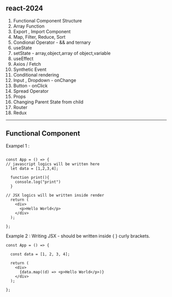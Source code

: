 ## react-2024

1.  Functional Component Structure
2. Array Function
3. Export , Import Component
4. Map, Filter, Reduce, Sort
5. Condional Operator - && and ternary
6. useState
7. setState - array,object,array of object,variable
8. useEffect
9. Axios / Fetch
10. Synthetic Event
11. Conditional rendering
12. Input , Dropdown - onChange
13. Button - onClick
14. Spread Operator
15. Props
16. Changing Parent State from child
17. Router
18. Redux
    
------------
## Functional Component 

Exampel 1 :
```

const App = () => {
// javascript logics will be written here
  let data = [1,2,3,4];

  function print(){
    console.log("print")
  }

// JSX logics will be written inside render
  return (
    <div>
      <p>Hello World</p>
    </div>
  );

};
```
Example 2 :
Writing JSX - should be written inside { } curly brackets.
```
const App = () => {

  const data = [1, 2, 3, 4];

  return (
    <div>
      {data.map((d) => <p>Hello World</p>)}
    </div>
  );

};
```
